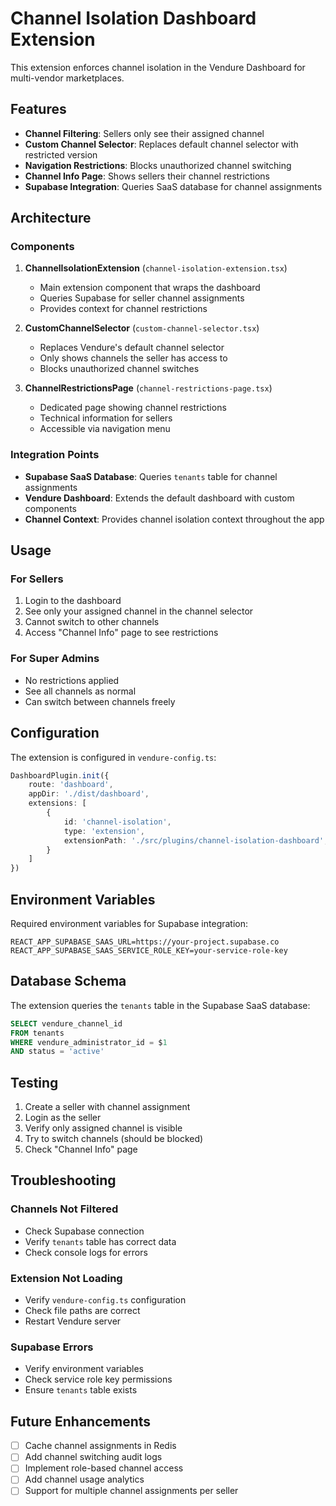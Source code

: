 # Channel Isolation Dashboard Extension

This extension enforces channel isolation in the Vendure Dashboard for multi-vendor marketplaces.

## Features

- **Channel Filtering**: Sellers only see their assigned channel
- **Custom Channel Selector**: Replaces default channel selector with restricted version
- **Navigation Restrictions**: Blocks unauthorized channel switching
- **Channel Info Page**: Shows sellers their channel restrictions
- **Supabase Integration**: Queries SaaS database for channel assignments

## Architecture

### Components

1. **ChannelIsolationExtension** (`channel-isolation-extension.tsx`)
   - Main extension component that wraps the dashboard
   - Queries Supabase for seller channel assignments
   - Provides context for channel restrictions

2. **CustomChannelSelector** (`custom-channel-selector.tsx`)
   - Replaces Vendure's default channel selector
   - Only shows channels the seller has access to
   - Blocks unauthorized channel switches

3. **ChannelRestrictionsPage** (`channel-restrictions-page.tsx`)
   - Dedicated page showing channel restrictions
   - Technical information for sellers
   - Accessible via navigation menu

### Integration Points

- **Supabase SaaS Database**: Queries `tenants` table for channel assignments
- **Vendure Dashboard**: Extends the default dashboard with custom components
- **Channel Context**: Provides channel isolation context throughout the app

## Usage

### For Sellers

1. Login to the dashboard
2. See only your assigned channel in the channel selector
3. Cannot switch to other channels
4. Access "Channel Info" page to see restrictions

### For Super Admins

- No restrictions applied
- See all channels as normal
- Can switch between channels freely

## Configuration

The extension is configured in `vendure-config.ts`:

```typescript
DashboardPlugin.init({
    route: 'dashboard',
    appDir: './dist/dashboard',
    extensions: [
        {
            id: 'channel-isolation',
            type: 'extension',
            extensionPath: './src/plugins/channel-isolation-dashboard',
        }
    ]
})
```

## Environment Variables

Required environment variables for Supabase integration:

```env
REACT_APP_SUPABASE_SAAS_URL=https://your-project.supabase.co
REACT_APP_SUPABASE_SAAS_SERVICE_ROLE_KEY=your-service-role-key
```

## Database Schema

The extension queries the `tenants` table in the Supabase SaaS database:

```sql
SELECT vendure_channel_id 
FROM tenants 
WHERE vendure_administrator_id = $1 
AND status = 'active'
```

## Testing

1. Create a seller with channel assignment
2. Login as the seller
3. Verify only assigned channel is visible
4. Try to switch channels (should be blocked)
5. Check "Channel Info" page

## Troubleshooting

### Channels Not Filtered

- Check Supabase connection
- Verify `tenants` table has correct data
- Check console logs for errors

### Extension Not Loading

- Verify `vendure-config.ts` configuration
- Check file paths are correct
- Restart Vendure server

### Supabase Errors

- Verify environment variables
- Check service role key permissions
- Ensure `tenants` table exists

## Future Enhancements

- [ ] Cache channel assignments in Redis
- [ ] Add channel switching audit logs
- [ ] Implement role-based channel access
- [ ] Add channel usage analytics
- [ ] Support for multiple channel assignments per seller
